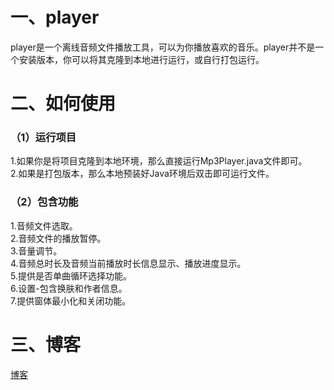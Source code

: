 # 一、player
player是一个离线音频文件播放工具，可以为你播放喜欢的音乐。player并不是一个安装版本，你可以将其克隆到本地进行运行，或自行打包运行。
# 二、如何使用
### （1）运行项目
1.如果你是将项目克隆到本地环境，那么直接运行Mp3Player.java文件即可。  
2.如果是打包版本，那么本地预装好Java环境后双击即可运行文件。
### （2）包含功能
1.音频文件选取。  
2.音频文件的播放暂停。  
3.音量调节。  
4.音频总时长及音频当前播放时长信息显示、播放进度显示。  
5.提供是否单曲循环选择功能。  
6.设置-包含换肤和作者信息。  
7.提供窗体最小化和关闭功能。  
# 三、博客
[博客](https://www.cnblogs.com/lightbc/)

